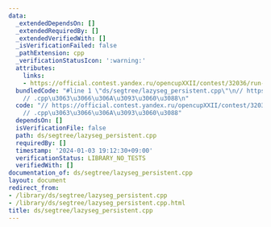 ```yaml
---
data:
  _extendedDependsOn: []
  _extendedRequiredBy: []
  _extendedVerifiedWith: []
  _isVerificationFailed: false
  _pathExtension: cpp
  _verificationStatusIcon: ':warning:'
  attributes:
    links:
    - https://official.contest.yandex.ru/opencupXXII/contest/32036/run-report/59392183/
  bundledCode: "#line 1 \"ds/segtree/lazyseg_persistent.cpp\"\n// https://official.contest.yandex.ru/opencupXXII/contest/32036/run-report/59392183/\n\
    // .cpp\u3063\u3066\u306A\u3093\u3060\u3088\n"
  code: "// https://official.contest.yandex.ru/opencupXXII/contest/32036/run-report/59392183/\n\
    // .cpp\u3063\u3066\u306A\u3093\u3060\u3088"
  dependsOn: []
  isVerificationFile: false
  path: ds/segtree/lazyseg_persistent.cpp
  requiredBy: []
  timestamp: '2024-01-03 19:12:30+09:00'
  verificationStatus: LIBRARY_NO_TESTS
  verifiedWith: []
documentation_of: ds/segtree/lazyseg_persistent.cpp
layout: document
redirect_from:
- /library/ds/segtree/lazyseg_persistent.cpp
- /library/ds/segtree/lazyseg_persistent.cpp.html
title: ds/segtree/lazyseg_persistent.cpp
---
```

